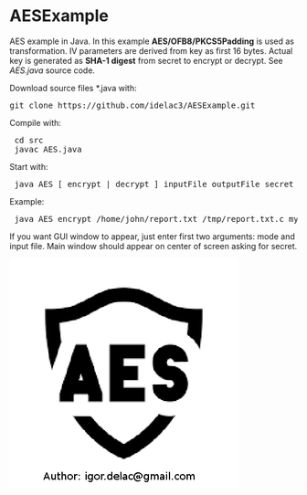 # AESExample

AES example in Java. In this example <B>AES/OFB8/PKCS5Padding</B> is used as transformation. IV parameters are derived from key as first 16 bytes. Actual key is generated as <B>SHA-1 digest</B> from secret to encrypt or decrypt. See <I>AES.java</I> source code. 

Download source files *.java with:
<PRE>
git clone https://github.com/idelac3/AESExample.git
</PRE>
Compile with:
<PRE>
 cd src
 javac AES.java
</PRE>
Start with:
<PRE>
 java AES [ encrypt | decrypt ] inputFile outputFile secret
</PRE>
Example:
<PRE>
 java AES encrypt /home/john/report.txt /tmp/report.txt.c mysecret123 
</PRE>
If you want GUI window to appear, just enter first two arguments: mode and input file. Main window should appear on center of screen asking for secret.

![aes](aes.gif)